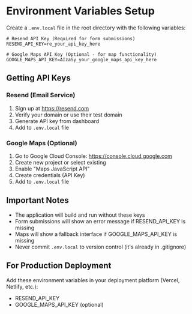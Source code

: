 # Environment Variables Setup

Create a `.env.local` file in the root directory with the following variables:

```env
# Resend API Key (Required for form submissions)
RESEND_API_KEY=re_your_api_key_here

# Google Maps API Key (Optional - for map functionality)
GOOGLE_MAPS_API_KEY=AIzaSy_your_google_maps_api_key_here
```

## Getting API Keys

### Resend (Email Service)
1. Sign up at https://resend.com
2. Verify your domain or use their test domain
3. Generate API key from dashboard
4. Add to `.env.local` file

### Google Maps (Optional)
1. Go to Google Cloud Console: https://console.cloud.google.com
2. Create new project or select existing
3. Enable "Maps JavaScript API"
4. Create credentials (API Key)
5. Add to `.env.local` file

## Important Notes

- The application will build and run without these keys
- Form submissions will show an error message if RESEND_API_KEY is missing
- Maps will show a fallback interface if GOOGLE_MAPS_API_KEY is missing
- Never commit `.env.local` to version control (it's already in .gitignore)

## For Production Deployment

Add these environment variables in your deployment platform (Vercel, Netlify, etc.):
- RESEND_API_KEY
- GOOGLE_MAPS_API_KEY (optional)
